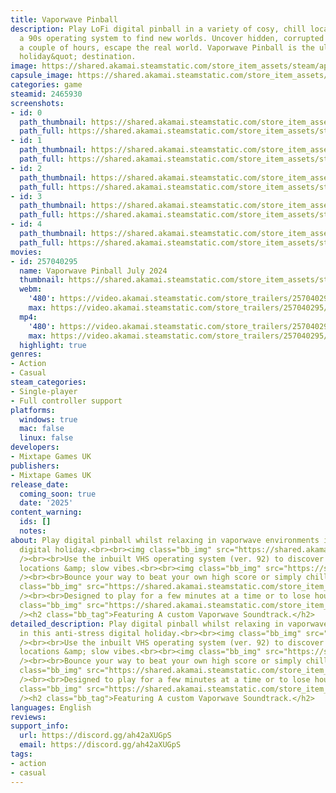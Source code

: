 ```yaml
---
title: Vaporwave Pinball
description: Play LoFi digital pinball in a variety of cosy, chill locations. Explore
  a 90s operating system to find new worlds. Uncover hidden, corrupted files. For
  a couple of hours, escape the real world. Vaporwave Pinball is the ultimate &quot;virtual
  holiday&quot; destination.
image: https://shared.akamai.steamstatic.com/store_item_assets/steam/apps/2465930/header.jpg?t=1724262457
capsule_image: https://shared.akamai.steamstatic.com/store_item_assets/steam/apps/2465930/capsule_231x87.jpg?t=1724262457
categories: game
steamid: 2465930
screenshots:
- id: 0
  path_thumbnail: https://shared.akamai.steamstatic.com/store_item_assets/steam/apps/2465930/ss_a4ac4e5a013e4dedda2e5d3215795557d064400f.600x338.jpg?t=1724262457
  path_full: https://shared.akamai.steamstatic.com/store_item_assets/steam/apps/2465930/ss_a4ac4e5a013e4dedda2e5d3215795557d064400f.1920x1080.jpg?t=1724262457
- id: 1
  path_thumbnail: https://shared.akamai.steamstatic.com/store_item_assets/steam/apps/2465930/ss_1571e99a4c79ab493ab95ec1f53c843b84057516.600x338.jpg?t=1724262457
  path_full: https://shared.akamai.steamstatic.com/store_item_assets/steam/apps/2465930/ss_1571e99a4c79ab493ab95ec1f53c843b84057516.1920x1080.jpg?t=1724262457
- id: 2
  path_thumbnail: https://shared.akamai.steamstatic.com/store_item_assets/steam/apps/2465930/ss_0965c2b9879f047778501c0c3cdf34815823ba5d.600x338.jpg?t=1724262457
  path_full: https://shared.akamai.steamstatic.com/store_item_assets/steam/apps/2465930/ss_0965c2b9879f047778501c0c3cdf34815823ba5d.1920x1080.jpg?t=1724262457
- id: 3
  path_thumbnail: https://shared.akamai.steamstatic.com/store_item_assets/steam/apps/2465930/ss_01bec59832cdbcc2ec8b29854a500adfd3258290.600x338.jpg?t=1724262457
  path_full: https://shared.akamai.steamstatic.com/store_item_assets/steam/apps/2465930/ss_01bec59832cdbcc2ec8b29854a500adfd3258290.1920x1080.jpg?t=1724262457
- id: 4
  path_thumbnail: https://shared.akamai.steamstatic.com/store_item_assets/steam/apps/2465930/ss_f990ac0d64589b43a6db1dc2d04e6ebc4e54d2f1.600x338.jpg?t=1724262457
  path_full: https://shared.akamai.steamstatic.com/store_item_assets/steam/apps/2465930/ss_f990ac0d64589b43a6db1dc2d04e6ebc4e54d2f1.1920x1080.jpg?t=1724262457
movies:
- id: 257040295
  name: Vaporwave Pinball July 2024
  thumbnail: https://shared.akamai.steamstatic.com/store_item_assets/steam/apps/257040295/movie.293x165.jpg?t=1721842309
  webm:
    '480': https://video.akamai.steamstatic.com/store_trailers/257040295/movie480_vp9.webm?t=1721842309
    max: https://video.akamai.steamstatic.com/store_trailers/257040295/movie_max_vp9.webm?t=1721842309
  mp4:
    '480': https://video.akamai.steamstatic.com/store_trailers/257040295/movie480.mp4?t=1721842309
    max: https://video.akamai.steamstatic.com/store_trailers/257040295/movie_max.mp4?t=1721842309
  highlight: true
genres:
- Action
- Casual
steam_categories:
- Single-player
- Full controller support
platforms:
  windows: true
  mac: false
  linux: false
developers:
- Mixtape Games UK
publishers:
- Mixtape Games UK
release_date:
  coming_soon: true
  date: '2025'
content_warning:
  ids: []
  notes:
about: Play digital pinball whilst relaxing in vaporwave environments in this anti-stress
  digital holiday.<br><br><img class="bb_img" src="https://shared.akamai.steamstatic.com/store_item_assets/steam/apps/2465930/extras/Steam_Clip_00.gif?t=1724262457"
  /><br><br>Use the inbuilt VHS operating system (ver. 92) to discover new virtual
  locations &amp; slow vibes.<br><br><img class="bb_img" src="https://shared.akamai.steamstatic.com/store_item_assets/steam/apps/2465930/extras/Steam_Clip_04.gif?t=1724262457"
  /><br><br>Bounce your way to beat your own high score or simply chill in a 90s dream.<br><br><img
  class="bb_img" src="https://shared.akamai.steamstatic.com/store_item_assets/steam/apps/2465930/extras/Steam_Clip_03.gif?t=1724262457"
  /><br><br>Designed to play for a few minutes at a time or to lose hours to.<br><br><img
  class="bb_img" src="https://shared.akamai.steamstatic.com/store_item_assets/steam/apps/2465930/extras/Steam_Clip02.gif?t=1724262457"
  /><h2 class="bb_tag">Featuring A custom Vaporwave Soundtrack.</h2>
detailed_description: Play digital pinball whilst relaxing in vaporwave environments
  in this anti-stress digital holiday.<br><br><img class="bb_img" src="https://shared.akamai.steamstatic.com/store_item_assets/steam/apps/2465930/extras/Steam_Clip_00.gif?t=1724262457"
  /><br><br>Use the inbuilt VHS operating system (ver. 92) to discover new virtual
  locations &amp; slow vibes.<br><br><img class="bb_img" src="https://shared.akamai.steamstatic.com/store_item_assets/steam/apps/2465930/extras/Steam_Clip_04.gif?t=1724262457"
  /><br><br>Bounce your way to beat your own high score or simply chill in a 90s dream.<br><br><img
  class="bb_img" src="https://shared.akamai.steamstatic.com/store_item_assets/steam/apps/2465930/extras/Steam_Clip_03.gif?t=1724262457"
  /><br><br>Designed to play for a few minutes at a time or to lose hours to.<br><br><img
  class="bb_img" src="https://shared.akamai.steamstatic.com/store_item_assets/steam/apps/2465930/extras/Steam_Clip02.gif?t=1724262457"
  /><h2 class="bb_tag">Featuring A custom Vaporwave Soundtrack.</h2>
languages: English
reviews:
support_info:
  url: https://discord.gg/ah42aXUGpS
  email: https://discord.gg/ah42aXUGpS
tags:
- action
- casual
---
```


